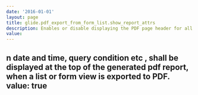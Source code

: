 ```yaml
---
date: '2016-01-01'
layout: page
title: glide.pdf_export_from_form_list.show_report_attrs
description: Enables or disable displaying the PDF page header for all PDFs generated from a list.
value:  
---
```

n date and time, query condition etc , shall be displayed at the top of the generated pdf report, when a list or form view is exported to PDF.
value: true
---
